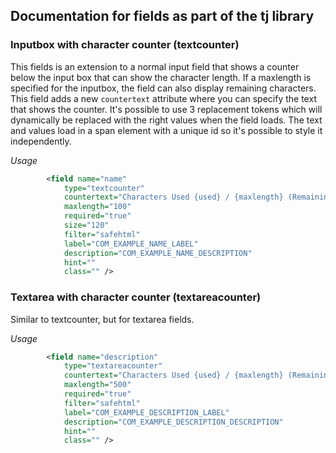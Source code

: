 ## Documentation for fields as part of the tj library

### Inputbox with character counter (textcounter)
This fields is an extension to a normal input field that shows a counter below the input box that can show the character length. If a maxlength is specified for the inputbox, the field can also display remaining characters. This field adds a new `countertext` attribute where you can specify the text that shows the counter. It's possible to use 3 replacement tokens which will dynamically be replaced with the right values when the field loads. The text and values load in a span element with a unique id so it's possible to style it independently.

*Usage*
```xml
		<field name="name"
			type="textcounter"
			countertext="Characters Used {used} / {maxlength} (Remaining {remaining})"
			maxlength="100"
			required="true"
			size="120"
			filter="safehtml"
			label="COM_EXAMPLE_NAME_LABEL"
			description="COM_EXAMPLE_NAME_DESCRIPTION"
			hint=""
			class="" />
```

### Textarea with character counter (textareacounter)
Similar to textcounter, but for textarea fields.

*Usage*
```xml
		<field name="description"
			type="textareacounter"
			countertext="Characters Used {used} / {maxlength} (Remaining {remaining})"
			maxlength="500"
			required="true"
			filter="safehtml"
			label="COM_EXAMPLE_DESCRIPTION_LABEL"
			description="COM_EXAMPLE_DESCRIPTION_DESCRIPTION"
			hint=""
			class="" />
```
